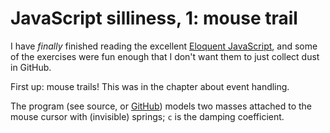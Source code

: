 # JavaScript silliness, 1: mouse trail

I have *finally* finished reading the excellent [Eloquent JavaScript][ejs], and
some of the exercises were fun enough that I don't want them to just collect
dust in GitHub.

First up: mouse trails! This was in the chapter about event handling.

The program (see source, or [GitHub]) models two masses attached to the mouse
cursor with (invisible) springs; `c` is the damping coefficient.

[ejs]:    <https://eloquentjavascript.net>
[github]: <https://github.com/bewuethr/exercises/blob/main/eloquent_js/chapter15/ch15_ex02b.js>

<style>
.trail {
    position: absolute;
    height: 6px; width: 6px;
    border-radius: 3px;
    background: teal;
}
</style>

<script>
function updateMouse(event) {
    mouse = {
        x: event.clientX + window.scrollX,
        y: event.clientY + window.scrollY
    };
}

function animate(time, lastTime) {
    if (lastTime != null) {
        let dt = (time - lastTime) / 1000;

        for (let i = 0; i < dots.length; ++i) {
            // Calculate spring force
            let FX = mouse.x - dots[i].x;
            let FY = mouse.y - dots[i].y;

            // Add frictional force
            FX -= dots[i].c * dots[i].vX;
            FY -= dots[i].c * dots[i].vY;

            // Calculate acceleration
            let aX = FX / dots[i].m;
            let aY = FY / dots[i].m;

            // Update velocity
            dots[i].vX += dt * aX;
            dots[i].vY += dt * aY;

            // Update position
            dots[i].x += dt * dots[i].vX;
            dots[i].y += dt * dots[i].vY;
            divs[i].style.left = (dots[i].x - dots[i].r) + "px";
            divs[i].style.top = (dots[i].y - dots[i].r) + "px";
        }
    }

    requestAnimationFrame(newTime => animate(newTime, time));
}

let mouse = {x: 0, y: 0};
let dots = [
    {x: 0, y: 0, vX: 0, vY: 0, m: 0.1, c: 0.3, r: 3, col: "teal"},
    {x: 0, y: 0, vX: 0, vY: 0, m: 1, c: 0.5, r: 6, col: "red"}
];

let divs = [];
for (let dot of dots) {
    let d = document.body.appendChild(document.createElement("div"));
    d.className = "trail";
    d.style.height = 2 * dot.r + "px";
    d.style.width = 2 * dot.r + "px";
    d.style.borderRadius = dot.r + "px";
    d.style.background = dot.col;
    divs.push(d);
}

window.addEventListener("mousemove", updateMouse);
requestAnimationFrame(animate);
</script>
